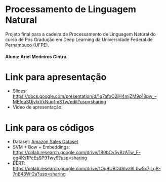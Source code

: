# Processamento de Linguagem Natural
Projeto final para a cadeira de Processamento de Linguagem Natural do curso de Pós Gradução em Deep Learning da Universidade Federal de Pernambuco (UFPE).
#### Aluna: Ariel Medeiros Cintra.

# Link para apresentação
- Slides: https://docs.google.com/presentation/d/1q7afoO2jH4mjZM9p18pw_-MEfeaSUjvIxVxNuq1mSTw/edit?usp=sharing
- Vídeo de apresentação: 

# Link para os códigos
- Dataset: [Amazon Sales Dataset](https://www.kaggle.com/datasets/karkavelrajaj/amazon-sales-dataset/data)
- SVM + Bow + Embeddings: https://colab.research.google.com/drive/180bCv5yBzATw_F-gg4Ks1PeEsSP9Twy9?usp=sharing
- BERT: https://colab.research.google.com/drive/1Oq9UBDdSIvz9Lbw5x7jLgB-7nE43W-2a?usp=sharing




